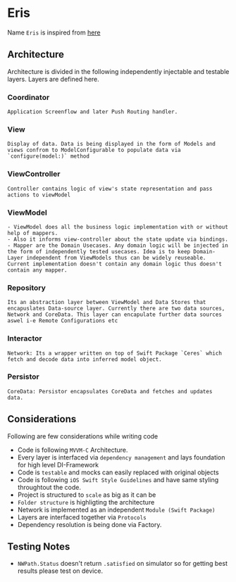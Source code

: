 # Eris

Name `Eris` is inspired from [here](https://solarsystem.nasa.gov/planets/dwarf-planets/eris)

## Architecture

Architecture is divided in the following independently injectable and testable layers.  Layers are defined here. 

### Coordinator
    Application Screenflow and later Push Routing handler.
### View
    Display of data. Data is being displayed in the form of Models and views confrom to ModelConfigurable to populate data via `configure(model:)` method
### ViewController
    Controller contains logic of view's state representation and pass actions to viewModel
### ViewModel
    - ViewModel does all the business logic implementation with or without help of mappers.
    - Also it informs view-controller about the state update via bindings. 
    - Mapper are the Domain Usecases. Any domain logic will be injected in the form of independently tested usecases. Idea is to keep Domain-Layer independent from ViewModels thus can be widely reuseable. Current implementation doesn't contain any domain logic thus doesn't contain any mapper.
### Repository
    Its an abstraction layer between ViewModel and Data Stores that encapuslates Data-source layer. Currently there are two data sources, Network and CoreData. This layer can encapulate further data sources aswel i-e Remote Configurations etc
### Interactor
    Network: Its a wrapper written on top of Swift Package `Ceres` which fetch and decode data into inferred model object. 
### Persistor
    CoreData: Persistor encapsulates CoreData and fetches and updates data.
        
## Considerations

Following are few considerations while writing code

- Code is following `MVVM-C` Architecture. 
- Every layer is interfaced via `dependency management` and lays foundation for high level DI-Framework
- Code is `testable` and mocks can easily replaced with original objects
- Code is following `iOS Swift Style Guidelines` and have same styling throughtout the code. 
- Project is structured to `scale` as big as it can be 
- `Folder structure` is highligting the architecture   
- Network is implemented as an independent `Module (Swift Package)`
- Layers are interfaced together via `Protocols`
- Dependency resolution is being done via Factory. 

## Testing Notes
- `NWPath.Status` doesn't return `.satisfied` on simulator so for getting best results please test on device.

